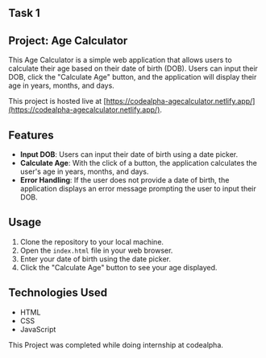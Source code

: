 
## Task 1

## Project: Age Calculator

This Age Calculator is a simple web application that allows users to calculate their age based on their date of birth (DOB). Users can input their DOB, click the "Calculate Age" button, and the application will display their age in years, months, and days.

This project is hosted live at [https://codealpha-agecalculator.netlify.app/](https://codealpha-agecalculator.netlify.app/).

## Features

- **Input DOB**: Users can input their date of birth using a date picker.
- **Calculate Age**: With the click of a button, the application calculates the user's age in years, months, and days.
- **Error Handling**: If the user does not provide a date of birth, the application displays an error message prompting the user to input their DOB.

## Usage

1. Clone the repository to your local machine.
2. Open the `index.html` file in your web browser.
3. Enter your date of birth using the date picker.
4. Click the "Calculate Age" button to see your age displayed.

## Technologies Used

- HTML
- CSS
- JavaScript

This Project was completed while doing internship at codealpha.
